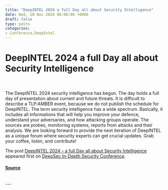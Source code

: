 ```yaml
---
title: "DeepINTEL 2024 a full Day all about Security Intelligence"
date: Wed, 20 Nov 2024 08:00:06 +0000
draft: false
type: posts
categories: 
- Conference,DeepIntel
---
```

# DeepINTEL 2024 a full Day all about Security Intelligence

<br/>

<br/>
The DeepINTEL 2024 security intelligence has begun. The day holds a full day of presentation about current and future threats. It is difficult to describe a TLP:AMBER event, because we do not publish the schedule for DeepINTEL. The term security intelligence has a wide spectrum. Basically, it includes all informations that will help you improve your defence, understand your adversaries, and how attacking groups operate. The sources are probes, monitoring systems, reports from attacks and their analysis. We are looking forward to provide the next iteration of DeepINTEL as a unique forum where security experts can get crucial updates. Grab your coffee, listen, and contribute!

The post [DeepINTEL 2024 – a full Day all about Security Intelligence](https://blog.deepsec.net/deepintel-2024-a-full-day-all-about-security-intelligence/) appeared first on [DeepSec In-Depth Security Conference](https://blog.deepsec.net).

#### [Source](https://blog.deepsec.net/deepintel-2024-a-full-day-all-about-security-intelligence/)

<br/>
---
